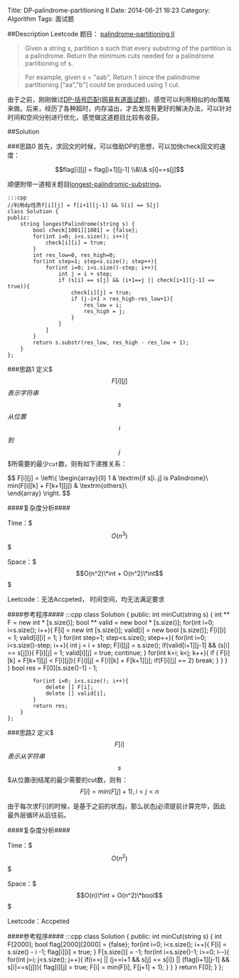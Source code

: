 Title: DP-palindrome-partitioning II 
Date: 2014-06-21 16:23
Category: Algorithm
Tags: 面试题

##Description
Leetcode 题目： [palindrome-partitioning II](https://oj.leetcode.com/problems/palindrome-partitioning-ii/)

> Given a string s, partition s such that every substring of the partition is a palindrome.
> Return the minimum cuts needed for a palindrome partitioning of s.

> For example, given s = "aab",
> Return 1 since the palindrome partitioning ["aa","b"] could be produced using 1 cut.


由于之前，刚刚做过[DP-括号匹配(网易有道面试题)](http://lixinzhang.github.io/dp-gua-hao-pi-pei-wang-yi-you-dao-mian-shi-ti.html)，感觉可以利用相似的dp策略来做。后来，经历了各种超时，内存溢出，才去发现有更好的解决办法，可以针对时间和空间分别进行优化，感觉做这道题目比较有收获。

##Solution

###思路0
首先，求回文的时候，可以借助DP的思想，可以加快check回文的速度：

$$flag[i][j] = flag[i+1][j-1] \\&\\&  s[i]==s[j]$$

顺便附带一道相关题目[longest-palindromic-substring](https://oj.leetcode.com/problems/longest-palindromic-substring/)。

    :::cpp
    //利用dp性质f[i][j] = f[i+1][j-1] && S[i] == S[j]
    class Solution {
    public:
        string longestPalindrome(string s) {
            bool check[1001][1001] = {false};
            for(int i=0; i<s.size(); i++){
                check[i][i] = true;
            }
            int res_low=0, res_high=0;
            for(int step=1; step<s.size(); step++){
                for(int i=0; i<s.size()-step; i++){
                    int j = i + step;
                    if (s[i] == s[j] && (i+1==j || check[i+1][j-1] == true)){
                        check[i][j] = true;
                        if (j-i+1 > res_high-res_low+1){
                            res_low = i;
                            res_high = j;
                        }
                    } 
                }
            }
            return s.substr(res_low, res_high - res_low + 1);
        }
    };
        

###思路1
定义$$$F[i][j]$$$表示字符串$$$s$$$从位置$$$i$$$到$$$j$$$所需要的最少<code>cut</code>数，则有如下递推关系：

$$
F[i][j] = \\left\\{ \begin{array}{ll}
1 & \\textrm{if s[i..j] is Palindrome}\\\
min(F[i][k] + F[k+1][j]) & \\textrm{others}\\\
\\end{array} \\right.
$$

####复杂度分析####

Time：$$$O(n^3)$$$  

Space：$$$O(n^2)\*int + O(n^2)\*int$$$

Leetcode：无法Accpeted， 时间空间，均无法满足要求

####参考程序####
    :::cpp
    class Solution {
    public:
        int minCut(string s) {
            int ** F = new int * [s.size()];
            bool ** valid = new bool * [s.size()];
            for(int i=0; i<s.size(); i++){
                F[i] = new int [s.size()];
                valid[i] = new bool [s.size()];
                F[i][i] = 1;
                valid[i][i] = 1;
            }
            for(int step=1; step<s.size(); step++){
                for(int i=0; i<s.size()-step; i++){
                    int j = i + step;
                    F[i][j] = s.size();
                    if(valid[i+1][j-1] && (s[i] == s[j])){
                        F[i][j] = 1;
                        valid[i][j] = true;
                        continue;
                    }
                    for(int k=i; k<j; k++){
                        if ( F[i][k] + F[k+1][j] < F[i][j]){
                                F[i][j] = F[i][k] + F[k+1][j];
                                if(F[i][j] == 2) break;
                            }
                    }
                }
            }
            bool res =  F[0][s.size()-1] - 1;
            
            for(int i=0; i<s.size(); i++){
                delete [] F[i];
                delete [] valid[i];
            }
            return res;
        }
    };


###思路2
定义$$$F[i]$$$表示从字符串$$$s$$$从位置i到结尾的最少需要的cut数，则有：
$$F[i]=min(F[j]+1) ,{i<j<n}$$

由于每次求F[i]的时候，是基于之前的状态j，那么状态j必须提前计算完毕，因此最外层循环从后往前。

####复杂度分析####

Time：$$$O(n^2)$$$  

Space：$$$O(n)\*int + O(n^2)\*bool$$$

Leetcode：Accpeted

####参考程序####
    :::cpp
    class Solution {
    public:
        int minCut(string s) {
            int F[2000];
            bool flag[2000][2000] = {false};
            for(int i=0; i<s.size(); i++){
                F[i] = s.size() - i -1;
                flag[i][i] = true;
            }
            F[s.size()] = -1;
            for(int i=s.size()-1; i>=0; i--){
                for(int j=i; j<s.size(); j++){
                    if(i==j || (j==i+1 && s[j] == s[i]) || (flag[i+1][j-1] && s[i]==s[j])){
                        flag[i][j] = true;
                        F[i] = min(F[i], F[j+1] + 1);
                    }
                }
            }
            return F[0];
        }
    };
    
